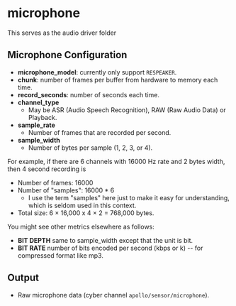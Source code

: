 # microphone
This serves as the audio driver folder

## Microphone Configuration

* **microphone_model**: currently only support `RESPEAKER`.
* **chunk**: number of frames per buffer from hardware to memory each time.
* **record_seconds**: number of seconds each time.
* **channel_type**
  * May be ASR (Audio Speech Recognition), RAW (Raw Audio Data) or Playback.
* **sample_rate**
  * Number of frames that are recorded per second.
* **sample_width**
  * Number of bytes per sample (1, 2, 3, or 4).

For example, if there are 6 channels with 16000 Hz rate and 2 bytes width, then 4 second recording is
* Number of frames: 16000
* Number of "samples": 16000 * 6
  * I use the term "samples" here just to make it easy for understanding, which is seldom used in this context.
* Total size: 6 × 16,000 x 4 × 2 = 768,000 bytes.

You might see other metrics elsewhere as follows:

* **BIT DEPTH** same to sample_width except that the unit is bit.
* **BIT RATE** number of bits encoded per second (kbps or k) -- for compressed format like mp3.

## Output
  * Raw microphone data (cyber channel `apollo/sensor/microphone`).
